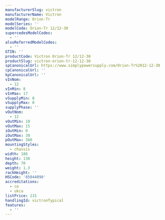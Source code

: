 ```yaml
---
manufacturerSlug: victron
manufacturerName: Victron
modelRange: Orion-Tr
modelSeries: ''
modelCode: Orion-Tr 12/12-30
supercedesModelCodes:
  - ''
alsoReferredModelCodes:
  - ''
GTIN: ''
productCode: Victron Orion-Tr 12/12-30
productSlug: victron-orion-tr-12-12-30
spCanonicalUrl: https://www.simplypowersupply.com/Orion-Tr%2012-12-30
cpCanonicalUrl: ''
kpCanonicalUrl: ''
vInNom:
  - 12
vInMin: 8
vInMax: 17
vSupplyMin: 0
vSupplyMax: 0
supplyPhase: ''
vOutNom:
  - 12
vOutMin: 10
vOutMax: 15
iOutMin: 0
iOutMax: 30
pOutMax: 360
mountingStyles:
  - chassis
width: 186
height: 130
depth: 70
weight: 1.3
rackHeight: ''
HSCode: '85044090'
accreditations:
  - ce
  - ukca
listPrice: 215
handlingId: victronTypical
features:
  - ''
---
```

